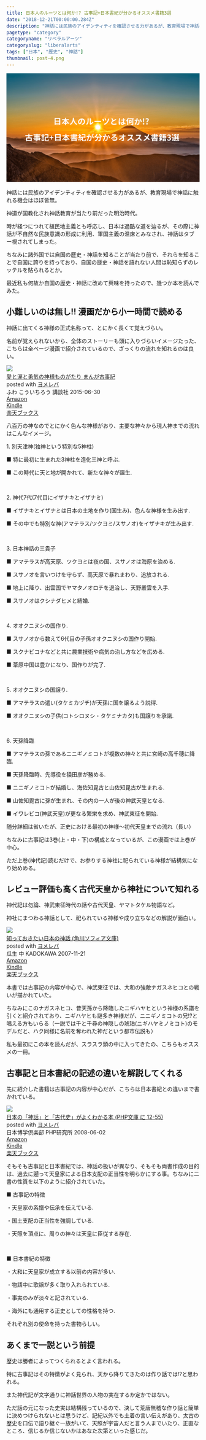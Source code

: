 ```yaml
---
title: 日本人のルーツとは何か!? 古事記+日本書紀が分かるオススメ書籍3選
date: "2018-12-21T00:00:00.284Z"
description: "神話には民族のアイデンティティを確認させる力があるが、教育現場で神話に触れる機会はほぼ皆無。ちなみに諸外国では自国の歴史・神話を知ることが当たり前で、それらを知ることで自国に誇りを持っており、自国の歴史・神話を語れない人間は恥知らずのレッテルを貼られるとか。"
pagetype: "category"
categoryname: "リベラルアーツ"
categoryslug: "liberalarts"
tags: ["日本", "歴史", "神話"]
thumbnail: post-4.png
---
```


![](./post-4.png)

神話には民族のアイデンティティを確認させる力があるが、教育現場で神話に触れる機会はほぼ皆無。

神道が国教化され神話教育が当たり前だった明治時代。

時が経つにつれて植民地主義とも呼応し、日本は過酷な道を辿るが、その際に神話が不自然な民族意識の形成に利用、軍国主義の温床とみなされ、神話はタブー視されてしまった。

ちなみに諸外国では自国の歴史・神話を知ることが当たり前で、それらを知ることで自国に誇りを持っており、自国の歴史・神話を語れない人間は恥知らずのレッテルを貼られるとか。

最近私も何故か自国の歴史・神話に改めて興味を持ったので、幾つか本を読んでみた。

## 小難しいのは無し!! 漫画だから小一時間で読める

神話に出てくる神様の正式名称って、とにかく長くて覚えづらい。

名前が覚えられないから、全体のストーリーも頭に入りづらいイメージたった、こちらは全ページ漫画で紹介されているので、ざっくりの流れを知れるのは良い。

<div class="cstmreba"><div class="booklink-box"><div class="booklink-image"><a href="https://www.amazon.co.jp/exec/obidos/asin/4062194767/kanon123-22/" target="_blank"  rel="noopener noreferrer"><img src="https://images-fe.ssl-images-amazon.com/images/I/51LwtY2c%2BOL._SL160_.jpg" style="border: none;" /></a></div><div class="booklink-info"><div class="booklink-name"><a href="https://www.amazon.co.jp/exec/obidos/asin/4062194767/kanon123-22/" target="_blank"  rel="noopener noreferrer">愛と涙と勇気の神様ものがたり まんが古事記</a><div class="booklink-powered-date">posted with <a href="https://yomereba.com" rel="nofollow noopener noreferrer" target="_blank">ヨメレバ</a></div></div><div class="booklink-detail">ふわ こういちろう 講談社 2015-06-30    </div><div class="booklink-link2"><div class="shoplinkamazon"><a href="https://www.amazon.co.jp/exec/obidos/asin/4062194767/kanon123-22/" target="_blank"  rel="noopener noreferrer">Amazon</a></div><div class="shoplinkkindle"><a href="https://www.amazon.co.jp/exec/obidos/ASIN/B011QCXMMI/kanon123-22/" target="_blank"  rel="noopener noreferrer">Kindle</a></div><div class="shoplinkrakuten"><a href="https://hb.afl.rakuten.co.jp/hgc/146fe51c.1fd043a3.146fe51d.605dc196/yomereba_main_201812192331298979?pc=http%3A%2F%2Fbooks.rakuten.co.jp%2Frb%2F13229339%2F%3Fscid%3Daf_ich_link_urltxt%26m%3Dhttp%3A%2F%2Fm.rakuten.co.jp%2Fev%2Fbook%2F" target="_blank"  rel="noopener noreferrer">楽天ブックス</a></div>                        	  	  	  	  	</div></div><div class="booklink-footer"></div></div></div>

八百万の神なのでとにかく色んな神様がおり、主要な神々から現人神までの流れはこんなイメージ。

<div class="blackboard-box">
<p>1. 別天津神(独神という特別な5神柱)</p>
<p>■ 特に最初に生まれた3神柱を造化三神と呼ぶ.</p>
<p>■ この時代に天と地が開かれて、新たな神々が誕生.</p>
<br/>
<p>2. 神代7代(7代目にイザナキとイザナミ)</p>
<p>■ イザナキとイザナミは日本の土地を作り(国生み)、色んな神様を生み出す.</p>
<p>■ その中でも特別な神(アマテラス/ツクヨミ/スサノオ)をイザナキが生み出す.</p>
<br/>
<p>3. 日本神話の三貴子</p>
<p>■ アマテラスが高天原、ツクヨミは夜の国、スサノオは海原を治める.</p>
<p>■ スサノオを言いつけを守らず、高天原で暴れまわり、追放される.</p>
<p>■ 地上に降り、出雲国でヤマタノオロチを退治し、天野叢雲を入手.</p>
<p>■ スサノオはクシナダヒメと結婚.</p>
<br/>
<p>4. オオクニヌシの国作り.</p>
<p>■ スサノオから数えて6代目の子孫オオクニヌシの国作り開始.</p>
<p>■ スクナビコナなどと共に農業技術や病気の治し方などを広める.</p>
<p>■ 葦原中国は豊かになり、国作りが完了.</p>
<br/>
<p>5. オオクニヌシの国譲り.</p>
<p>■ アマテラスの遣い(タケミカヅチ)が天孫に国を譲るよう説得.</p>
<p>■ オオクニヌシの子供(コトシロヌシ・タケミナカタ)も国譲りを承諾.</p>
<br/>
<p>6. 天孫降臨</p>
<p>■ アマテラスの孫であるニニギノミコトが複数の神々と共に宮崎の高千穂に降臨.</p>
<p>■ 天孫降臨時、先導役を猿田彦が務める.</p>
<p>■ ニニギノミコトが結婚し、海佐知毘古と山佐知毘古が生まれる.</p>
<p>■ 山佐知毘古に孫が生まれ、その内の一人が後の神武天皇となる.</p>
<p>■ イワレビコ(神武天皇)が更なる繁栄を求め、神武東征を開始.</p>
<div class="chalk1"></div>
<div class="chalk2"></div>
</div>

随分詳細は省いたが、正史における最初の神様〜初代天皇までの流れ（長い）

ちなみに古事記は3巻(上・中・下)の構成となっているが、この漫画では上巻が中心。

ただ上巻(神代記)読むだけで、お参りする神社に祀られている神様が結構気になり始めめる。

## レビュー評価も高く古代天皇から神社について知れる

神代記は勿論、神武東征時代の話や古代天皇、ヤマトタケル物語など。

神社にまつわる神話として、祀られている神様や成り立ちなどの解説が面白い。

<div class="cstmreba"><div class="booklink-box"><div class="booklink-image"><a href="https://www.amazon.co.jp/exec/obidos/asin/4044064067/kanon123-22/" target="_blank"  rel="noopener noreferrer"><img src="https://images-fe.ssl-images-amazon.com/images/I/51B61z4XyKL._SL160_.jpg" style="border: none;" /></a></div><div class="booklink-info"><div class="booklink-name"><a href="https://www.amazon.co.jp/exec/obidos/asin/4044064067/kanon123-22/" target="_blank"  rel="noopener noreferrer">知っておきたい日本の神話 (角川ソフィア文庫)</a><div class="booklink-powered-date">posted with <a href="https://yomereba.com" rel="nofollow noopener noreferrer" target="_blank">ヨメレバ</a></div></div><div class="booklink-detail">瓜生 中 KADOKAWA 2007-11-21    </div><div class="booklink-link2"><div class="shoplinkamazon"><a href="https://www.amazon.co.jp/exec/obidos/asin/4044064067/kanon123-22/" target="_blank"  rel="noopener noreferrer">Amazon</a></div><div class="shoplinkkindle"><a href="https://www.amazon.co.jp/exec/obidos/ASIN/B0093SXSYU/kanon123-22/" target="_blank"  rel="noopener noreferrer">Kindle</a></div><div class="shoplinkrakuten"><a href="https://hb.afl.rakuten.co.jp/hgc/146fe51c.1fd043a3.146fe51d.605dc196/yomereba_main_201812200010262463?pc=http%3A%2F%2Fbooks.rakuten.co.jp%2Frb%2F5138839%2F%3Fscid%3Daf_ich_link_urltxt%26m%3Dhttp%3A%2F%2Fm.rakuten.co.jp%2Fev%2Fbook%2F" target="_blank"  rel="noopener noreferrer">楽天ブックス</a></div>                        	  	  	  	  	</div></div><div class="booklink-footer"></div></div></div>

本書では古事記の内容が中心で、神武東征では、大和の強敵ナガスネヒコとの戦いが描かれていた。

ちなみにこのナガスネヒコ、昔天孫から降臨したニギハヤヒという神様の系譜を引くと紹介されており、ニギハヤヒも謎多き神様だが、ニニギノミコトの兄!?と唱える方もいらる（一説では千と千尋の神隠しの琥珀(ニギハヤミノミコト)のモデルだと、ハク同様に名前を奪われた神だという都市伝説も）

私も最初にこの本を読んだが、スラスラ頭の中に入ってきたの、こちらもオススメの一冊。

## 古事記と日本書紀の記述の違いを解説してくれる

先に紹介した書籍は古事記の内容が中心だが、こちらは日本書紀との違いまで書かれている。

<div class="cstmreba"><div class="booklink-box"><div class="booklink-image"><a href="https://www.amazon.co.jp/exec/obidos/asin/4569670504/kanon123-22/" target="_blank"  rel="noopener noreferrer"><img src="https://images-fe.ssl-images-amazon.com/images/I/516NV0mFriL._SL160_.jpg" style="border: none;" /></a></div><div class="booklink-info"><div class="booklink-name"><a href="https://www.amazon.co.jp/exec/obidos/asin/4569670504/kanon123-22/" target="_blank"  rel="noopener noreferrer">日本の「神話」と「古代史」がよくわかる本 (PHP文庫 に 12-55)</a><div class="booklink-powered-date">posted with <a href="https://yomereba.com" rel="nofollow noopener noreferrer" target="_blank">ヨメレバ</a></div></div><div class="booklink-detail">日本博学倶楽部 PHP研究所 2008-06-02    </div><div class="booklink-link2"><div class="shoplinkamazon"><a href="https://www.amazon.co.jp/exec/obidos/asin/4569670504/kanon123-22/" target="_blank"  rel="noopener noreferrer">Amazon</a></div><div class="shoplinkkindle"><a href="https://www.amazon.co.jp/exec/obidos/ASIN/B0079A789U/kanon123-22/" target="_blank"  rel="noopener noreferrer">Kindle</a></div><div class="shoplinkrakuten"><a href="https://hb.afl.rakuten.co.jp/hgc/146fe51c.1fd043a3.146fe51d.605dc196/yomereba_main_201812202356458052?pc=http%3A%2F%2Fbooks.rakuten.co.jp%2Frb%2F5721990%2F%3Fscid%3Daf_ich_link_urltxt%26m%3Dhttp%3A%2F%2Fm.rakuten.co.jp%2Fev%2Fbook%2F" target="_blank"  rel="noopener noreferrer">楽天ブックス</a></div>                        	  	  	  	  	</div></div><div class="booklink-footer"></div></div></div>

そもそも古事記と日本書紀では、神話の扱いが異なり、そもそも両書作成の目的は、過去に遡って天皇家による日本支配の正当性を明らかにする事。ちなみに二書の性質を以下のように紹介されていた。

<div class="blackboard-box">

<p>■ 古事記の特徴</p>
<p>・天皇家の系譜や伝承を伝えている.</p>
<p>・国土支配の正当性を強調している.</p>
<p>・天照を頂点に、周りの神々は天皇に臣従する存在.</p>
<br/>
<p>■ 日本書紀の特徴</p>
<p>・大和に天皇家が成立する以前の内容が多い.</p>
<p>・物語中に歌謡が多く取り入れられている.</p>
<p>・事実のみが淡々と記されている.</p>
<p>・海外にも通用する正史としての性格を持つ.</p>
<div class="chalk1"></div>
<div class="chalk2"></div>
</div>

それぞれ別の使命を持った書物らしい。

## あくまで一説という前提

歴史は勝者によってつくられるとよく言われる。

特に古事記はその特徴がよく見られ、天から降りてきたのは作り話では!?と思われる。

また神代記が文字通りに神話世界の人物の実在するか定かではない。

ただ話の元になった史実は結構残っているので、決して荒唐無稽な作り話と簡単に決めつけられないとは思うけど、記紀以外でも土着の言い伝えがあり、太古の歴史を口伝で語り継ぐ一族がいて、天照が宇宙人だと言う人までいたり、正直なところ、信じるか信じないかはあなた次第といった感じだ。